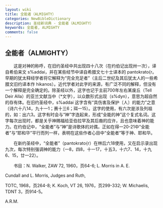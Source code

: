 ```yaml
---
layout: wiki
title: 全能者（ALMIGHTY）
categories: NewBibleDictionary
description: 圣经新词典 - 全能者（ALMIGHTY）
keywords: 全能者, ALMIGHTY
comments: false
---
```


## 全能者（ALMIGHTY）

　　这是对神的称呼，在旧约圣经中共出现四十八次（在约伯记出现卅一次），译自希伯来文 s%addai，并在某些经节中译自希腊文七十士译本的 pantokrato{r。早期的犹太释经学者将它解释为“完全充足者”（主后二世纪及其后犹太人的一些希腊文旧约译本作 hikanos）。近代学者对此字的来源，有广泛不同的解释，但没有一个解释是完全确定的。除圣经以外，这字也记于主前700年左右某废丘（Tell Deir Alla）的亚兰文献当中（*文字），以众数形式出现（s%dyn），意思为超自然的存有体。在旧约圣经中，s%addai 这字含有“具伤害及保护〔人〕的能力”之意（诗六十八14，九十一1；赛十三6；珥一15）。这字的使用，有六次是涉及列祖的，如：出六3。这字有时会与“神”字连起来，形成“全能的神”这个复式名词。这字每次出现时，都是关乎神赐福给亚伯拉罕及其后裔的应许，且也意味着神的能力。在约伯记中，“全能者”与“神”是诗歌体的对偶，正如在得一20-21中“全能者”与“耶和华”平行而列一样，表明在这些作者心目中“全能者”等于神、耶和华。

　　在新约圣经中，“全能者”（pantokrato{r）在林后六18使用，又在启示录出现九次，每次特别强调神的能力（一8，四8，十一17，十五3，十六7、14，十九6、15，廿一22）。

　　书目：N. Walker, ZAW 72, 1960，页64-6; L. Morris in A. E.

Cundall and L. Morris, Judges and Ruth,

TOTC, 1968，页264-8; K. Koch, VT 26, 1976，页299-332; W. Michaelis, TDNT 3，页914-5。

A.R.M.








